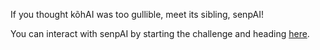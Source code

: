 If you thought kõhAI was too gullible, meet its sibling, senpAI!

You can interact with senpAI by starting the challenge and heading [here](/workspace/challenge).

